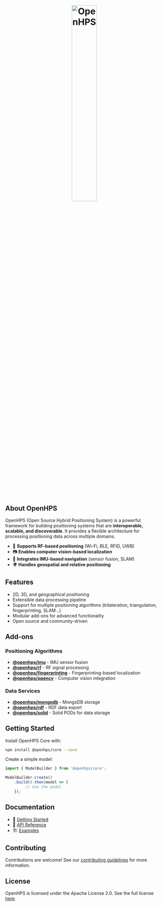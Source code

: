 <h1 align="center">
  <img alt="OpenHPS" src="https://openhps.org/images/logo_text-512.png" width="40%" />
</h1>

## About OpenHPS
OpenHPS (Open Source Hybrid Positioning System) is a powerful framework for building positioning systems that are **interoperable, scalable, and discoverable**. It provides a flexible architecture for processing positioning data across multiple domains.

- 📡 **Supports RF-based positioning** (Wi-Fi, BLE, RFID, UWB)
- 📷 **Enables computer vision-based localization**
- 🧭 **Integrates IMU-based navigation** (sensor fusion, SLAM)
- 🌍 **Handles geospatial and relative positioning**

## Features
- 2D, 3D, and geographical positioning
- Extensible data processing pipeline
- Support for multiple positioning algorithms (trilateration, triangulation, fingerprinting, SLAM...)
- Modular add-ons for advanced functionality
- Open source and community-driven

## Add-ons
### Positioning Algorithms
- **[@openhps/imu](https://github.com/OpenHPS/openhps-imu)** - IMU sensor fusion
- **[@openhps/rf](https://github.com/OpenHPS/openhps-rf)** - RF signal processing
- **[@openhps/fingerprinting](https://github.com/OpenHPS/openhps-fingerprinting)** - Fingerprinting-based localization
- **[@openhps/opencv](https://github.com/OpenHPS/openhps-opencv)** - Computer vision integration

### Data Services
- **[@openhps/mongodb](https://github.com/OpenHPS/openhps-mongodb)** - MongoDB storage
- **[@openhps/rdf](https://github.com/OpenHPS/openhps-rdf)** - RDF data export
- **[@openhps/solid](https://github.com/OpenHPS/openhps-solid)** - Solid PODs for data storage

## Getting Started
Install OpenHPS Core with:
```bash
npm install @openhps/core --save
```

Create a simple model:
```typescript
import { ModelBuilder } from '@openhps/core';

ModelBuilder.create()
    .build().then(model => {
         // Use the model
    });
```

## Documentation
- 📘 [Getting Started](https://openhps.org/docs/getting-started)
- 📜 [API Reference](https://openhps.org/docs/core)
- 🏗️ [Examples](https://openhps.org/docs/examples)

## Contributing
Contributions are welcome! See our [contributing guidelines](https://github.com/OpenHPS/openhps-core/blob/main/CONTRIBUTING.md) for more information.

## License
OpenHPS is licensed under the Apache License 2.0. See the full license [here](https://www.apache.org/licenses/LICENSE-2.0).

